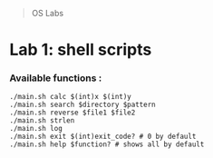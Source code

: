 > OS Labs
# Lab 1: shell scripts
### Available functions :

    ./main.sh calc $(int)x $(int)y
    ./main.sh search $directory $pattern
    ./main.sh reverse $file1 $file2
    ./main.sh strlen
    ./main.sh log
    ./main.sh exit $(int)exit_code? # 0 by default
    ./main.sh help $function? # shows all by default
